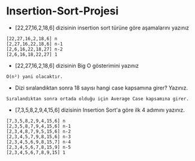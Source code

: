 # Insertion-Sort-Projesi
 *   [22,27,16,2,18,6] dizisinin insertion sort türüne göre aşamalarını yazınız

 ```
 [22,27,16,2,18,6] n
 [2,27,16,22,18,6] n-1
 [2,6,16,22,18,27] n-2
 [2,6,16,18,22,27] 1
```
 *   [22,27,16,2,18,6] dizisinin Big O gösterimini yazınız
```
O(n²) yani olacaktır.
``` 

* Dizi sıralandıktan sonra 18 sayısı hangi case kapsamına girer? Yazınız.
```
Sıralandıktan sonra ortada olduğu için Average Case kapsamına girer.
```

*   [7,3,5,8,2,9,4,15,6] dizisinin Insertion Sort'a göre ilk 4 adımını yazınız.
``` 
[7,3,5,8,2,9,4,15,6] n
[2,3,5,8,7,9,4,15,6] n-1
[2,3,4,8,7,9,5,15,6] n-2
[2,3,4,5,7,9,8,15,6] n-3
[2,3,4,5,6,9,8,15,7] n-4
[2,3,4,5,6,7,8,15,9] n-5
[2,3,4,5,6,7,8,9,15] 1


